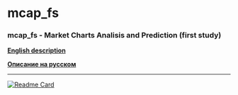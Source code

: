 # mcap_fs #
### mcap_fs - Market Charts Analisis and Prediction (first study) ###

[**English description**](./README_EN.md)

[**Описание на русском**](./README_RU.md)

---

[![Readme Card](https://github-readme-stats.vercel.app/api/pin/?username=MaxIvanovich&repo=mcap_fs)](https://github.com/MaxIvanovich/mcap_fs)
